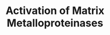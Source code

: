 ---
annotations:
- id: PW:0000646
  parent: signaling pathway
  type: Pathway Ontology
  value: cell-extracellular matrix signaling pathway
authors:
- ReactomeTeam
- Anwesha
- Eweitz
description: The matrix metalloproteinases (MMPs), previously known as matrixins,
  are classically known to be involved in the turnover of extracellular matrix (ECM)
  components. However, recent high throughput proteomics analyses have revealed that
  ~80% of MMP substrates are non-ECM proteins including cytokines, growth factor binding
  proteins, and receptors. It is now clear that MMPs regulate ECM turnover not only
  by cleaving ECM components, but also by the regulation of cell signaling, and that
  some MMPs are beneficial and may be drug anti-targets. Thus, MMPs have important
  roles in many processes including embryo development, morphogenesis, tissue homeostasis
  and remodeling. They are implicated in several diseases such as arthritis, periodontitis,
  glomerulonephritis, atherosclerosis, tissue ulceration, and cancer cell invasion
  and metastasis. All MMPs are synthesized as preproenzymes. Alternate splice forms
  are known, leading to nuclear localization of select MMPs. Most are secreted from
  the cell, or in the case of membrane type (MT) MMPs become plasma membrane associated,
  as  inactive proenzymes. Their subsequent activation is a key regulatory step, with
  requirements specific to MMP subtype.  View original pathway at [http://www.reactome.org/PathwayBrowser/#DIAGRAM=1592389
  Reactome].
last-edited: 2021-05-28
organisms:
- Homo sapiens
redirect_from:
- /index.php/Pathway:WP2769
- /instance/WP2769
revision: null
schema-jsonld:
- '@context': https://schema.org/
  '@id': https://wikipathways.github.io/pathways/WP2769.html
  '@type': Dataset
  creator:
    '@type': Organization
    name: WikiPathways
  description: The matrix metalloproteinases (MMPs), previously known as matrixins,
    are classically known to be involved in the turnover of extracellular matrix (ECM)
    components. However, recent high throughput proteomics analyses have revealed
    that ~80% of MMP substrates are non-ECM proteins including cytokines, growth factor
    binding proteins, and receptors. It is now clear that MMPs regulate ECM turnover
    not only by cleaving ECM components, but also by the regulation of cell signaling,
    and that some MMPs are beneficial and may be drug anti-targets. Thus, MMPs have
    important roles in many processes including embryo development, morphogenesis,
    tissue homeostasis and remodeling. They are implicated in several diseases such
    as arthritis, periodontitis, glomerulonephritis, atherosclerosis, tissue ulceration,
    and cancer cell invasion and metastasis. All MMPs are synthesized as preproenzymes.
    Alternate splice forms are known, leading to nuclear localization of select MMPs.
    Most are secreted from the cell, or in the case of membrane type (MT) MMPs become
    plasma membrane associated, as  inactive proenzymes. Their subsequent activation
    is a key regulatory step, with requirements specific to MMP subtype.  View original
    pathway at [http://www.reactome.org/PathwayBrowser/#DIAGRAM=1592389 Reactome].
  keywords:
  - 13)
  - 'CHS '
  - 'CMA1 '
  - COL18A1(1572-11754)
  - 'CTRB1(167-263) '
  - 'CTRB1(19-31) '
  - 'CTRB1(34-164) '
  - 'CTRB2(167-263) '
  - 'CTRB2(19-31) '
  - 'CTRB2(34-164) '
  - 'CTSG '
  - 'CTSK '
  - 'CTSL2 '
  - 'ELANE '
  - FURIN
  - 'Heparins '
  - Highly sulphated
  - 'KLK2 '
  - 'KLKB1(20-390) '
  - 'KLKB1(391-638) '
  - MMP1 (2, 3, 7, 10,
  - MMP1(100-469)
  - 'MMP1(100-469) '
  - MMP1(20-469)
  - MMP1(20-53)
  - MMP1(54-469)
  - MMP1(54-83)
  - MMP1(84-469)
  - MMP1,7
  - MMP10
  - 'MMP10 '
  - MMP10(18-476)
  - MMP11
  - 'MMP11 '
  - MMP11(32-488)
  - MMP13
  - 'MMP13 '
  - MMP13 intermediate
  - MMP13(20-471)
  - MMP13(20-54)
  - MMP13(20-57)
  - MMP13(20-76)
  - 'MMP13(55-103) '
  - MMP13(55-471)
  - 'MMP13(55-471) '
  - 'MMP13(58-103) '
  - MMP13(58-471)
  - 'MMP13(58-471) '
  - 'MMP13(77-103) '
  - MMP13(77-471)
  - 'MMP13(77-471) '
  - MMP14
  - 'MMP14 '
  - MMP14 (16)
  - 'MMP14(21-582) '
  - MMP14:TIMP2
  - MMP14:TIMP2:MMP2
  - MMP14:TIMP2:proMMP2
  - MMP14:TIMP:MMP2
  - 'MMP15 '
  - 'MMP15(42-669) '
  - 'MMP16 '
  - 'MMP16(32-607) '
  - 'MMP17(126-?) '
  - 'MMP17(36-?) '
  - MMP2(110-660)
  - 'MMP2(110-660) '
  - MMP2(30-66)
  - MMP2(30-660)
  - 'MMP2(30-660) '
  - MMP2(67-109)
  - MMP2(67-660)
  - 'MMP2(67-660) '
  - MMP2,3,7,10,11
  - 'MMP24(156-?) '
  - 'MMP24(53-645) '
  - 'MMP25 '
  - 'MMP25(22-?) '
  - MMP3(100-477)
  - 'MMP3(100-477) '
  - MMP3(18-477)
  - MMP3(18-54)
  - MMP3(55-477)
  - MMP3(55-99)
  - MMP3, CTSK, CTSL2
  - MMP7 initial
  - MMP7(18-267)
  - MMP7(18-50)
  - MMP7(18-94)
  - MMP7(51-267)
  - MMP7(51-94)
  - MMP7(95-267)
  - 'MMP7(95-267) '
  - MMP8
  - MMP8(21-467)
  - MMP9(107-707)
  - MMP9(20-106)
  - MMP9(20-59)
  - MMP9(20-707)
  - 'MMP9(20-707) '
  - MMP9(60-106)
  - MMP9(60-707)
  - MT-MMPs
  - 'PLG(20-580) '
  - 'PLG(581-810) '
  - 'PRSS1(24-247) '
  - 'PRSS2(24-247) '
  - SPOCK3
  - TIMP1
  - 'TIMP1 '
  - TIMP2
  - 'TIMP2 '
  - 'TPSAB1 '
  - Trypsin, plasmin
  - 'Trypsin, plasmin '
  - activators
  - form fragments
  - forms
  - glycosaminoglycans
  - intermediate form
  - proMMP1 initial
  - proMMP10 activators
  - proMMP3 initial
  - proMMP8 initial
  - proMMP9 activating
  - proMMP9:TIMP1
  - proMT-MMPs
  - proteases
  license: CC0
  name: Activation of Matrix Metalloproteinases
seo: CreativeWork
title: Activation of Matrix Metalloproteinases
wpid: WP2769
---
